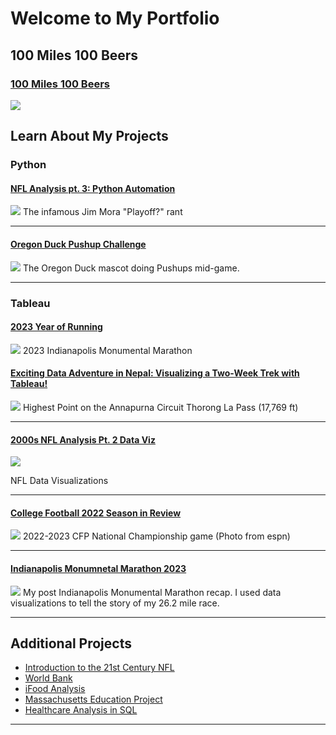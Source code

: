 # Welcome to My Portfolio

## 100 Miles 100 Beers
### [100 Miles 100 Beers](/100.html)
<img src="images/Coors.png?raw=true"/>



## Learn About My Projects
### Python

#### [NFL Analysis pt. 3: Python Automation](https://www.linkedin.com/pulse/nfl-analysis-pt-3-python-automation-andrew-redston-rjjhc%3FtrackingId=jzKWYE1FR%252BKboM%252BbIQHRNQ%253D%253D/?trackingId=jzKWYE1FR%2BKboM%2BbIQHRNQ%3D%3D)
<img src="images/playoffs.png?raw=true"/>
The infamous Jim Mora "Playoff?" rant

---

#### [Oregon Duck Pushup Challenge](https://www.linkedin.com/feed/update/urn:li:activity:7150255035589791744/)
<img src="images/OregonDuck.png?raw=true"/>
The Oregon Duck mascot doing Pushups mid-game.

---

### Tableau

#### [2023 Year of Running](https://www.linkedin.com/feed/update/urn:li:activity:7153093570797731840/)
<img src="images/RFR.jpg?raw=true"/>
2023 Indianapolis Monumental Marathon

#### [Exciting Data Adventure in Nepal: Visualizing a Two-Week Trek with Tableau!](https://www.linkedin.com/pulse/exciting-data-adventure-nepal-visualizing-two-week-trek-redston-0su8c%3FtrackingId=ktNqN%252FTqT8O1CxST8p6bHQ%253D%253D/?trackingId=ktNqN%2FTqT8O1CxST8p6bHQ%3D%3D)
<img src="images/Nepal.jpg?raw=true"/>
Highest Point on the Annapurna Circuit Thorong La Pass (17,769 ft)

---
#### [2000s NFL Analysis Pt. 2 Data Viz](https://www.linkedin.com/pulse/2000s-nfl-analysis-pt-2-data-viz-andrew-redston-9ceuc%3FtrackingId=CiJXOX7iQEabzOr2Sznm7Q%253D%253D/?trackingId=CiJXOX7iQEabzOr2Sznm7Q%3D%3D)
<img src="images/NFC North.png?raw=true"/>

NFL Data Visualizations

---
#### [College Football 2022 Season in Review](/CFB.md)
<img src="images/ESPNcfp.jpeg?raw=true"/>
2022-2023 CFP National Championship game (Photo from espn)

---
#### [Indianapolis Monumnetal Marathon 2023](https://www.linkedin.com/pulse/2023-indianapolis-monumental-marathon-andrew-redston-xk2kc%3FtrackingId=jZCB%252FYHmS8SggNaE2l%252FQpA%253D%253D/?trackingId=jZCB%2FYHmS8SggNaE2l%2FQpA%3D%3D)
[<img src="images/Pace Per Mile.png?raw=true"/>](https://www.linkedin.com/feed/update/urn:li:activity:7124915392812122113/)
My post Indianapolis Monumental Marathon recap. I used data visualizations to tell the story of my 26.2 mile race.


---

## Additional Projects
- [Introduction to the 21st Century NFL](https://www.linkedin.com/pulse/introduction-21st-century-nfl-andrew-redston-mlctc%3FtrackingId=73Uzu44tTIyIlTkPd5p56A%253D%253D/?trackingId=73Uzu44tTIyIlTkPd5p56A%3D%3D)
- [World Bank](/bank.md)
- [iFood Analysis](https://www.linkedin.com/pulse/ding-dong-delivery-food-andrew-redston%3FtrackingId=SFhDmv7hQVKCJlGObaHFKA%253D%253D/?trackingId=SFhDmv7hQVKCJlGObaHFKA%3D%3D)
- [Massachusetts Education Project](https://www.linkedin.com/pulse/massachusetts-education-project-andrew-redston-wv5de%3FtrackingId=GQjhcl%252FkRfqYXLpvhDE8Rg%253D%253D/?trackingId=GQjhcl%2FkRfqYXLpvhDE8Rg%3D%3D)
- [Healthcare Analysis in SQL](https://www.linkedin.com/pulse/sql-sequel-andrew-redston-kxbfc%3FtrackingId=uGbiS1Y2NUBOzdUa5SR6oA%253D%253D/?trackingId=uGbiS1Y2NUBOzdUa5SR6oA%3D%3D)


---




